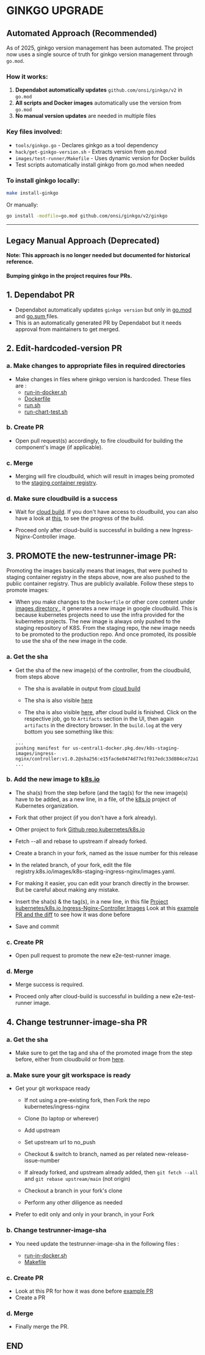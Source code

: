 # GINKGO UPGRADE

## Automated Approach (Recommended)

As of 2025, ginkgo version management has been automated. The project now uses a single source of truth for ginkgo version management through `go.mod`.

### How it works:

1. **Dependabot automatically updates** `github.com/onsi/ginkgo/v2` in `go.mod`
2. **All scripts and Docker images** automatically use the version from `go.mod`
3. **No manual version updates** are needed in multiple files

### Key files involved:

- `tools/ginkgo.go` - Declares ginkgo as a tool dependency
- `hack/get-ginkgo-version.sh` - Extracts version from go.mod
- `images/test-runner/Makefile` - Uses dynamic version for Docker builds
- Test scripts automatically install ginkgo from go.mod when needed

### To install ginkgo locally:

```bash
make install-ginkgo
```

Or manually:
```bash
go install -modfile=go.mod github.com/onsi/ginkgo/v2/ginkgo
```

---

## Legacy Manual Approach (Deprecated)

**Note: This approach is no longer needed but documented for historical reference.**

#### Bumping ginkgo in the project requires four PRs.

## 1. Dependabot PR

- Dependabot automatically updates `ginkgo version` but only in [go.mod ](go.mod) and [go.sum ](go.sum) files.
- This is an automatically generated PR by Dependabot but it needs approval from maintainers to get merged.

## 2. Edit-hardcoded-version PR

### a. Make changes to appropriate files in required directories

- Make changes in files where ginkgo version is hardcoded. These files are :
    - [run-in-docker.sh ](build/run-in-docker.sh)
    - [Dockerfile ](images/test-runner/rootfs/Dockerfile)
    - [run.sh ](test/e2e/run.sh)
    - [run-chart-test.sh ](test/e2e/run-chart-test.sh)

### b. Create PR

- Open pull request(s) accordingly, to fire cloudbuild for building the component's image (if applicable).

### c. Merge

- Merging will fire cloudbuild, which will result in images being promoted to the  [staging container registry](https://console.cloud.google.com/gcr/images/k8s-staging-ingress-nginx).

### d. Make sure cloudbuild is a success

- Wait for [cloud build](https://console.cloud.google.com/cloud-build/builds?project=k8s-staging-ingress-nginx). If you don't have access to cloudbuild, you can also have a look at [this](https://prow.k8s.io/?repo=kubernetes%2Fingress-nginx&job=post-*), to see the progress of the build.

- Proceed only after cloud-build is successful in building a new Ingress-Nginx-Controller image.


## 3. PROMOTE the new-testrunner-image PR:

Promoting the images basically means that images, that were pushed to staging container registry in the steps above, now are also pushed to the public container registry. Thus are publicly available. Follow these steps to promote images:
- When you make changes to the `Dockerfile` or other core content under [images directory ](images), it generates a new image in google cloudbuild. This is because kubernetes projects need to use the infra provided for the kubernetes projects. The new image is always only pushed to the staging repository of K8S. From the staging repo, the new image needs to be promoted to the production repo. And once promoted, its possible to  use the sha of the new image in the code.

### a. Get the sha

- Get the sha of the new image(s) of the controller, from the cloudbuild, from steps above

    - The sha is available in output from [cloud build](https://console.cloud.google.com/cloud-build/builds?project=k8s-staging-ingress-nginx)

    - The sha is also visible [here](https://console.cloud.google.com/gcr/images/k8s-staging-ingress-nginx/global/e2e-test-runner)

    - The sha is also visible [here]((https://prow.k8s.io/?repo=kubernetes%2Fingress-nginx&job=post-*)), after cloud build is finished. Click on the respective job, go to `Artifacts` section in the UI, then again `artifacts` in the directory browser. In the `build.log` at the very bottom you see something like this:

  ```
  ...
  pushing manifest for us-central1-docker.pkg.dev/k8s-staging-images/ingress-nginx/controller:v1.0.2@sha256:e15fac6e8474d77e1f017edc33d804ce72a184e3c0a30963b2a0d7f0b89f6b16
  ...
  ```

### b. Add the new image to [k8s.io](http://github.com/kubernetes/k8s.io)

- The sha(s) from the step before (and the tag(s) for the new image(s) have to be added, as a new line, in a file, of the [k8s.io](http://github.com/kubernetes/k8s.io) project of Kubernetes organization.

- Fork that other project (if you don't have a fork already).

- Other project to fork  [Github repo kubernetes/k8s.io](http://github.com/kubernetes/k8s.io)

- Fetch --all and rebase to upstream if already forked.

- Create a branch in your fork, named as the issue number for this release

- In the related branch, of your fork, edit the file registry.k8s.io/images/k8s-staging-ingress-nginx/images.yaml.

- For making it easier, you can edit your branch directly in the browser. But be careful about making any mistake.

- Insert the sha(s) & the tag(s), in a new line, in this file [Project kubernetes/k8s.io Ingress-Nginx-Controller Images](https://github.com/kubernetes/k8s.io/blob/main/registry.k8s.io/images/k8s-staging-ingress-nginx/images.yaml)  Look at this [example PR and the diff](https://github.com/kubernetes/k8s.io/pull/4499) to see how it was done before

- Save and commit

### c. Create PR

- Open pull request to promote the new e2e-test-runner image.

### d. Merge

- Merge success is required.

- Proceed only after cloud-build is successful in building a new e2e-test-runner image.


## 4. Change testrunner-image-sha PR

### a. Get the sha

- Make sure to get the tag and sha of the promoted image from the step before, either from cloudbuild or from [here](https://console.cloud.google.com/gcr/images/k8s-artifacts-prod/us/ingress-nginx/e2e-test-runner).

### a. Make sure your git workspace is ready

- Get your git workspace ready

    - If not using a pre-existing fork, then Fork the repo kubernetes/ingress-nginx

    - Clone (to laptop or wherever)

    - Add upstream

    - Set upstream url to no_push

    - Checkout & switch to branch, named as per related new-release-issue-number

    - If already forked, and upstream already added, then `git fetch --all` and `git rebase upstream/main` (not  origin)

    - Checkout a branch in your fork's clone

    - Perform any other diligence as needed

- Prefer to edit only and only in your branch, in your Fork

### b. Change testrunner-image-sha

- You need update the testrunner-image-sha in the following files :

    - [run-in-docker.sh](https://github.com/kubernetes/ingress-nginx/blob/main/build/run-in-docker.sh#L41)
    - [Makefile](https://github.com/kubernetes/ingress-nginx/blob/main/test/e2e-image/Makefile#L3)

### c. Create PR

- Look at this PR for how it was done before [example PR](https://github.com/kubernetes/ingress-nginx/pull/9444)
- Create a PR

### d. Merge

- Finally merge the PR.

## END ##
